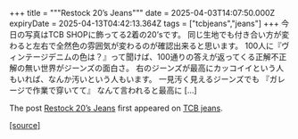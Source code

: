 +++
title = """Restock 20’s Jeans"""
date = 2025-04-03T14:07:50.000Z
expiryDate = 2025-04-13T04:42:13.364Z
tags = ["tcbjeans","jeans"]
+++
今日の写真はTCB SHOPに飾ってる2着の20’sです。 同じ生地でも付き合い方が変わると左右で全然色の雰囲気が変わるのが確認出来ると思います。 100人に『ヴィンテージデニムの色は？』って聞けば、100通りの答えが返ってくる正解不正解の無い世界がジーンズの面白さ。 右のジーンズが最高にカッコイイという人もいれば、なんか汚いという人もいます。 一見汚く見えるジーンズでも 『ガレージで作業で穿いてて』 なんて言われると最高に \[…\]

The post [Restock 20’s Jeans](http://tcbjeans.com/2025/04/03/51879) first appeared on [TCB jeans](http://tcbjeans.com).

[[source]](http://tcbjeans.com/2025/04/03/51879)
